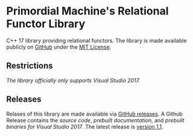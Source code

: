 # Primordial Machine's Relational Functor Library
C++ 17 library providing relational functors. 
The library is made available publicly on [GitHub](https://github.com/primordialmachine/relational-functors) under the [MIT License](https://github.com/primordialmachine/relational-functors/blob/master/LICENSE).

## Restrictions
*The library officially only supports Visual Studio 2017.*

## Releases
Relases of this library are made available via [GitHub releases](https://github.com/primordialmachine/relational-functors/releases/). A Github Release contains the *source code*, *prebuilt documentation*, and *prebuilt binaries for Visual Studio 2017*. The latest release is [version 1.1](https://github.com/primordialmachine/relational-functors/releases/latest).
